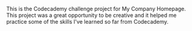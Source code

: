 This is the Codecademy challenge project for My Company Homepage.  This project was a great opportunity to be creative and it helped me practice some of the skills I've learned so far from Codecademy.
